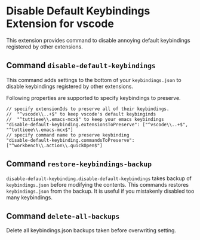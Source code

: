 # Disable Default Keybindings Extension for vscode

This extension provides command to disable annoying default keybindings registered by other extensions.

## Command `disable-default-keybindings`

This command adds settings to the bottom of your `keybindings.json` to disable keybindings registered by other extensions.

Following properties are supported to specify keybindings to preserve.

```jsonc
// specify extensionIds to preserve all of their keybindings.
//  "^vscode\\..+$" to keep vscode's default keybinginds
//  "^tuttieee\\.emacs-mcx$" to keep your emacs keybindings
"disable-default-keybinding.extensionsToPreserve": ["^vscode\\..+$", "^tuttieee\\.emacs-mcx$"]
// specify command name to preserve keybinding
"disable-default-keybinding.commandsToPreserve": ["^workbench\\.action\\.quickOpen$"]
```

## Command `restore-keybindings-backup`

`disable-default-keybinding.disable-default-keybindings` takes backup of `keybindings.json` before modifying the contents.
This commands restores `keybindings.json` from the backup.
It is useful if you mistakenly disabled too many keybindings.

## Command `delete-all-backups`

Delete all keybindings.json backups taken before overwriting setting.
